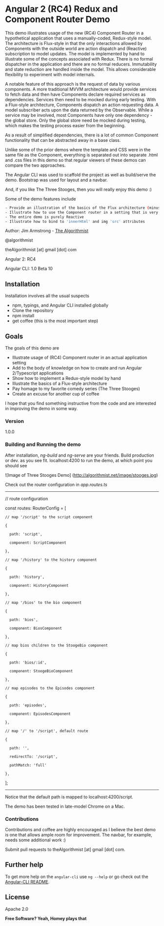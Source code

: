 # Angular 2 (RC4) Redux and Component Router Demo

This demo illustrates usage of the new (RC4) Component Router in a hypothetical application that uses a manually-coded, Redux-style model.  The architecture is Flux-style in that the only interactions allowed by Components with the outside world are action dispatch and (Reactive) subscription to model updates.  The model is implemented by hand to illustrate some of the concepts associated with Redux.  There is no formal dispatcher in the application and there are no formal reducers.  Immutability and state reduction are handled inside the model.  This allows considerable flexibility to experiment with model internals.

A notable feature of this approach is the request of data by various components.  A more traditional MVVM architecture would provide services to fetch data and then have Components declare required services as dependencies.  Services then need to be mocked during early testing.  With a Flux-style architecture, Components dispatch an action requesting data.  A model subscriber acts upon the data returned by the Observable.  While a service may be involved, most Components have only one dependency - the global store.  Only the global store need be mocked during testing, which makes the testing process easier from the beginning.

As a result of simplified dependencies, there is a lot of common Component functionality that can be abstracted away in a base class. 

Unlike some of the prior demos where the template and CSS were in the same file as the Component, everything is separated out into separate .html and .css files in this demo so that regular viewers of these demos can compare the two approaches.

The Angular CLI was used to scaffold the project as well as build/serve the demo.  Bootstrap was used for layout and a navbar.

And, if you like The Three Stooges, then you will really enjoy this demo :)


Some of the demo features include

```sh
- Provide an illustration of the basics of the Flux architecture (minus a formal dispatcher)
- Illustrate how to use the Component router in a setting that is very similar to actual applications
- The entire demo is purely Reactive
- Illustrate how to bind to 'innerHtml' and img 'src' attributes
```

Author:  Jim Armstrong - [The Algorithmist]

@algorithmist

theAlgorithmist [at] gmail [dot] com

Angular 2: RC4

Angular CLI: 1.0 Beta 10

## Installation

Installation involves all the usual suspects

  - npm, typings, and Angular CLI installed globally
  - Clone the repository
  - npm install
  - get coffee (this is the most important step)

## Goals

The goals of this demo are 

* Illustrate usage of (RC4) Component router in an actual application setting
* Add to the body of knowledge on how to create and run Angular 2/Typescript applications
* Show how to implement a Redux-style model by hand 
* Illustrate the basics of a Flux-style architecture
* Pay homage to my favorite comedy series (The Three Stooges)
* Create an excuse for another cup of coffee

I hope that you find something instructive from the code and are interested in improving the demo in some way.

### Version
1.0.0

### Building and Running the demo

After installation, _ng-build_ and _ng-serve_ are your friends.  Build production or dev. as you see fit.  localhost:4200 to run the demo, at which point you should see

![Image of Three Stooges Demo]
(http://algorithmist.net/image/stooges.jpg)

Check out the router configuration in _app.routes.ts_

----
  // route configuration
  
  const routes: RouterConfig = [
  
    // map '/script' to the script component
    
    {
    
      path: 'script',
      
      component: ScriptComponent
      
    },
    
    // map '/history' to the history component
    
    {
    
      path: 'history',
      
      component: HistoryComponent
      
    },
    
    // map '/bios' to the bio component
    
    {
    
      path: 'bios',
      
      component: BiosComponent
      
    },
    
    // map bios children to the StoogeBio component
    
    {
    
      path: 'bios/:id',
      
      component: StoogeBioComponent
      
    },
    
    // map episodes to the Episodes component
    
    {
    
      path: 'episodes',
      
      component: EpisodesComponent
      
    },
    
    // map '/' to '/script', default route
    
    {
    
      path: '',
      
      redirectTo: '/script',
      
      pathMatch: 'full'
      
    },
    
  ];
  
----

Notice that the default path is mapped to localhost:4200/script.


The demo has been tested in late-model Chrome on a Mac. 


### Contributions

Contributions and coffee are highly encouraged as I believe the best demo is one that allows ample room for improvement. The navbar, for example, needs some additional work :)


Submit pull requests to theAlgorithmist [at] gmail [dot] com.


## Further help

To get more help on the `angular-cli` use `ng --help` or go check out the [Angular-CLI README](https://github.com/angular/angular-cli/blob/master/README.md).


License
----

Apache 2.0

**Free Software? Yeah, Homey plays that**

[//]: # (kudos http://stackoverflow.com/questions/4823468/store-comments-in-markdown-syntax)

[The Algorithmist]: <https://www.linkedin.com/in/jimarmstrong>

